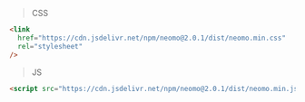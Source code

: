 > CSS

```html
<link
  href="https://cdn.jsdelivr.net/npm/neomo@2.0.1/dist/neomo.min.css"
  rel="stylesheet"
/>
```

> JS

```html
<script src="https://cdn.jsdelivr.net/npm/neomo@2.0.1/dist/neomo.min.js"></script>
```
